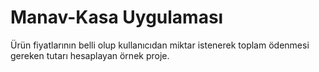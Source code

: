 # Manav-Kasa Uygulaması
Ürün fiyatlarının belli olup kullanıcıdan miktar istenerek toplam ödenmesi gereken tutarı hesaplayan örnek proje.
